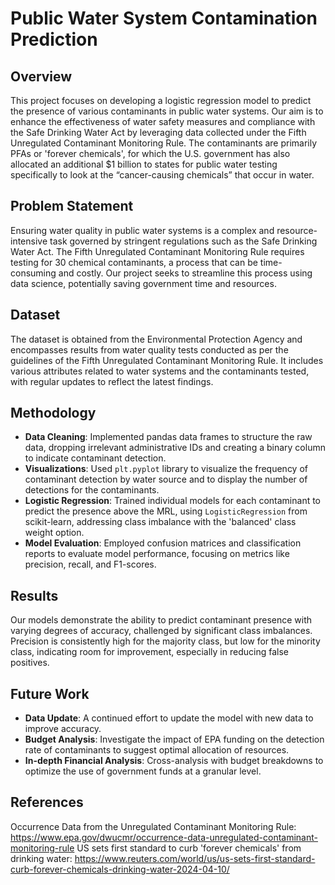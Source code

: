 # Public Water System Contamination Prediction

## Overview
This project focuses on developing a logistic regression model to predict the presence of various contaminants in public water systems. 
Our aim is to enhance the effectiveness of water safety measures and compliance with the Safe Drinking Water Act by leveraging data collected under the Fifth Unregulated Contaminant Monitoring Rule.
The contaminants are primarily PFAs or 'forever chemicals', for which the U.S. government has also allocated an additional $1 billion to states for public water testing specifically to look at the “cancer-causing chemicals” that occur in water.

## Problem Statement
Ensuring water quality in public water systems is a complex and resource-intensive task governed by stringent regulations such as the Safe Drinking Water Act. 
The Fifth Unregulated Contaminant Monitoring Rule requires testing for 30 chemical contaminants, a process that can be time-consuming and costly. 
Our project seeks to streamline this process using data science, potentially saving government time and resources.

## Dataset
The dataset is obtained from the Environmental Protection Agency and encompasses results from water quality tests conducted as per the guidelines of the Fifth Unregulated Contaminant Monitoring Rule. 
It includes various attributes related to water systems and the contaminants tested, with regular updates to reflect the latest findings.

## Methodology
- **Data Cleaning**: Implemented pandas data frames to structure the raw data, dropping irrelevant administrative IDs and creating a binary column to indicate contaminant detection.
- **Visualizations**: Used `plt.pyplot` library to visualize the frequency of contaminant detection by water source and to display the number of detections for the contaminants.
- **Logistic Regression**: Trained individual models for each contaminant to predict the presence above the MRL, using `LogisticRegression` from scikit-learn, addressing class imbalance with the 'balanced' class weight option.
- **Model Evaluation**: Employed confusion matrices and classification reports to evaluate model performance, focusing on metrics like precision, recall, and F1-scores.

## Results
Our models demonstrate the ability to predict contaminant presence with varying degrees of accuracy, challenged by significant class imbalances. Precision is consistently high for the majority class, but low for the minority class, indicating room for improvement, especially in reducing false positives.

## Future Work
- **Data Update**: A continued effort to update the model with new data to improve accuracy.
- **Budget Analysis**: Investigate the impact of EPA funding on the detection rate of contaminants to suggest optimal allocation of resources.
- **In-depth Financial Analysis**: Cross-analysis with budget breakdowns to optimize the use of government funds at a granular level.

## References
Occurrence Data from the Unregulated Contaminant Monitoring Rule: https://www.epa.gov/dwucmr/occurrence-data-unregulated-contaminant-monitoring-rule
US sets first standard to curb 'forever chemicals' from drinking water: https://www.reuters.com/world/us/us-sets-first-standard-curb-forever-chemicals-drinking-water-2024-04-10/

